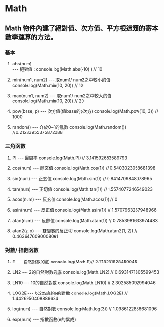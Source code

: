 # Math
## Math 物件內建了絕對值、次方值、平方根這類的寄本數學運算的方法。

### 基本

1. abs(num)  
--- 絕對值 : console.log(Math.abs(-10) ) // 10

2. min(num1, num2)
--- 取num1/ num2之中較小的值  
    console.log(Math.min(10, 20)) // 10

3. max(num1, num2)
--- 取num1/ num2之中較大的值
    console.log(Math.min(10, 20)) // 20

4. pow(base, p)
--- 次方值(值base的p次方)
    console.log(Math.pow(10, 3)) // 1000

5. random()
--- 介於0~1的亂數
    console.log(Math.random()) //0.21283955375872088

### 三角函數

1. PI 
--- 圓周率
    console.log(Math.PI) // 3.141592653589793

2. cos(num)
--- 餘玄值
    console.log(Math.cos(1)) // 0.5403023058681398

3. sin(num)
--- 正玄值
    console.log(Math.sin(1)) // 0.8414709848078965

4. tan(num)
--- 正切值
    console.log(Math.tan(1)) // 1.5574077246549023

5. acos(num)
--- 反玄值
    console.log(Math.acos(1)) // 0

6. asin(num)
--- 反正值
    console.log(Math.asin(1)) // 1.5707963267948966

7. atan(num)
--- 反餘值
    console.log(Math.atan(1)) // 0.7853981633974483

8. atan2(y, x)
--- 雙變數的反正切
    console.log(Math.atan2(1, 2)) // 0.4636476090008061

### 對數/ 指數函數
1. E 
--- 自然對數的底
    console.log(Math.E)// 2.718281828459045

2. LN2
--- 2的自然對數的底
    console.log(Math.LN2) // 0.6931471805599453

3. LN10
--- 10的自然對數
    console.log(Math.LN10) // 2.302585092994046

4. LOG2E
--- 以2為底的e的對數
    console.log(Math.LOG2E) // 1.4426950408889634

5. log(num)
--- 自然對數
    console.log(Math.log(3)) // 
1.0986122886681096

6. exp(num)
--- 指數函數(e的累成)

